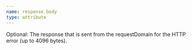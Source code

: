 ```yaml
---
name: response.body
type: attribute
---
```


Optional: The response that is sent from the requestDomain for the HTTP error (up to 4096 bytes).